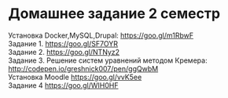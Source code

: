 # Домашнее задание 2 семестр
Установка Docker,MySQL,Drupal: <a href="https://goo.gl/m1RbwF">https://goo.gl/m1RbwF</a><br/>
Задание 1.  <a href="https://goo.gl/SF7OYR">https://goo.gl/SF7OYR</a><br/>
Задание 2.  <a href="https://goo.gl/NTNyz2">https://goo.gl/NTNyz2</a><br/>
Задание 3. Решение систем уравнений методом Кремера: <a href="http://codepen.io/greshnick007/pen/ggQwbM">http://codepen.io/greshnick007/pen/ggQwbM</a><br/>
Установка Moodle <a href="https://goo.gl/vvK5ee">https://goo.gl/vvK5ee</a><br/>
Задание 4 <a href="https://goo.gl/WIH0HF">https://goo.gl/WIH0HF</a><br/>
